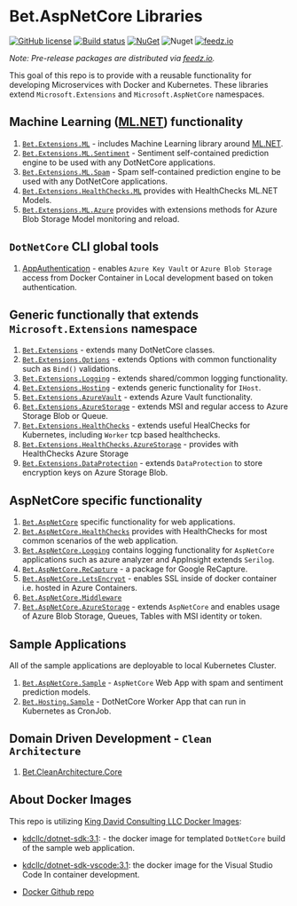 # Bet.AspNetCore Libraries

[![GitHub license](https://img.shields.io/badge/license-MIT-blue.svg?style=flat-square)](https://raw.githubusercontent.com/kdcllc/Bet.AspNetCore/master/LICENSE)
[![Build status](https://ci.appveyor.com/api/projects/status/fo9rakj7s7uhs3ij?svg=true)](https://ci.appveyor.com/project/kdcllc/bet-aspnetcore)
[![NuGet](https://img.shields.io/nuget/v/Bet.AspNetCore.svg)](https://www.nuget.org/packages?q=Bet.AspNetCore)
![Nuget](https://img.shields.io/nuget/dt/Bet.AspNetCore)
[![feedz.io](https://img.shields.io/badge/endpoint.svg?url=https://f.feedz.io/kdcllc/bet-aspnetcore/shield/Bet.AspNetCore/latest)](https://f.feedz.io/kdcllc/bet-aspnetcore/packages/Bet.AspNetCore/latest/download)

*Note: Pre-release packages are distributed via [feedz.io](https://f.feedz.io/kdcllc/bet-aspnetcore/nuget/index.json).*

This goal of this repo is to provide with a reusable functionality for developing Microservices with Docker and Kubernetes. These libraries extend `Microsoft.Extensions` and `Microsoft.AspNetCore` namespaces.

## Machine Learning ([ML.NET](https://github.com/dotnet/machinelearning)) functionality

1. [`Bet.Extensions.ML`](./src/Bet.Extensions.ML/) - includes Machine Learning library around [ML.NET](https://github.com/dotnet/machinelearning).
2. [`Bet.Extensions.ML.Sentiment`](./src/Bet.Extensions.ML.Sentiment/) - Sentiment self-contained prediction engine to be used with any DotNetCore applications.
3. [`Bet.Extensions.ML.Spam`](./src/Bet.Extensions.ML.Spam/) - Spam self-contained prediction engine to be used with any DotNetCore applications.
4. [`Bet.Extensions.HealthChecks.ML`](./src/Bet.Extensions.HealthChecks.ML/) provides with HealthChecks ML.NET Models.
5. [`Bet.Extensions.ML.Azure`](./src/Bet.Extensions.ML.Azure/) provides with extensions methods for Azure Blob Storage Model monitoring and reload.

## `DotNetCore` CLI global tools

1. [AppAuthentication](./src/AppAuthentication/) - enables `Azure Key Vault` or `Azure Blob Storage` access from Docker Container in Local development based on token authentication.

## Generic functionally that extends `Microsoft.Extensions` namespace

1. [`Bet.Extensions`](./src/Bet.Extensions/) - extends many DotNetCore classes.
2. [`Bet.Extensions.Options`](./src/Bet.Extensions.Options/) - extends Options with common functionality such as `Bind()` validations.
3. [`Bet.Extensions.Logging`](./src/Bet.Extensions.Logging/) - extends shared/common logging functionality.
4. [`Bet.Extensions.Hosting`](./src/Bet.Extensions.Hosting/) - extends generic functionality for `IHost`.
5. [`Bet.Extensions.AzureVault`](./src/Bet.Extensions.AzureVault/) - extends Azure Vault functionality.
6. [`Bet.Extensions.AzureStorage`](./src/Bet.Extensions.AzureStorage/) - extends MSI and regular access to Azure Storage Blob or Queue.
7. [`Bet.Extensions.HealthChecks`](./src/Bet.Extensions.HealthChecks/) - extends useful HealChecks for Kubernetes, including `Worker` tcp based healthchecks.
8. [`Bet.Extensions.HealthChecks.AzureStorage`](./src/Bet.Extensions.HealthChecks.AzureStorage/) - provides with HealthChecks Azure Storage
9. [`Bet.Extensions.DataProtection`](./src/Bet.Extensions.DataProtection/) - extends `DataProtection` to store encryption keys on Azure Storage Blob.

## AspNetCore specific functionality

1. [`Bet.AspNetCore`](./src/Bet.AspNetCore/) specific functionality for web applications.
2. [`Bet.AspNetCore.HealthChecks`](./src/Bet.Extensions.Hosting/) provides with HealthChecks for most common scenarios of the web application.
3. [`Bet.AspNetCore.Logging`](./src/Bet.AspNetCore.Logging/) contains logging functionality for `AspNetCore` applications such as azure analyzer and AppInsight extends `Serilog`.
4. [`Bet.AspNetCore.ReCapture`](./src/Bet.AspNetCore.ReCapture/) - a package for Google ReCapture.
5. [`Bet.AspNetCore.LetsEncrypt`](./src/Bet.Extensions.Hosting/) - enables SSL inside of docker container i.e. hosted in Azure Containers.
6. [`Bet.AspNetCore.Middleware`](./src/Bet.AspNetCore.Middleware/)
7. [`Bet.AspNetCore.AzureStorage`](./src/Bet.AspNetCore.AzureStorage/) - extends `AspNetCore` and enables usage of Azure Blob Storage, Queues, Tables with MSI identity or token.

## Sample Applications

All of the sample applications are deployable to local Kubernetes Cluster.

1. [`Bet.AspNetCore.Sample`](./src/Bet.AspNetCore.Sample/) - `AspNetCore` Web App with spam and sentiment prediction models.
2. [`Bet.Hosting.Sample`](./src/Bet.Hosting.Sample/) - DotNetCore Worker App that can run in Kubernetes as CronJob.

## Domain Driven Development - `Clean Architecture`

1. [Bet.CleanArchitecture.Core](./src/Bet.CleanArchitecture.Core/)

## About Docker Images

This repo is utilizing [King David Consulting LLC Docker Images](https://hub.docker.com/u/kdcllc):

- [kdcllc/dotnet-sdk:3.1](https://hub.docker.com/r/kdcllc/dotnet-sdk-vscode):  - the docker image for templated `DotNetCore` build of the sample web application.

- [kdcllc/dotnet-sdk-vscode:3.1](https://hub.docker.com/r/kdcllc/dotnet-sdk/tags): the docker image for the Visual Studio Code In container development.

- [Docker Github repo](https://github.com/kdcllc/docker/blob/master/dotnet/dotnet-docker.md)
